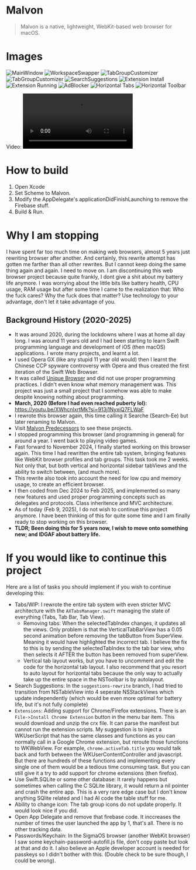 # Malvon
> Malvon is a native, lightweight, WebKit-based web browser for macOS.

# Images
![MainWindow](/README%20Assets/MainWindow.png)
![WorkspaceSwapper](/README%20Assets/WorkspaceSwapper.png)
![TabGroupCustomizer](/README%20Assets/Tab%20Group%20Customizer.png)
![TabGroupCustomizer](/README%20Assets/Tab%20Group%20Customizer.png)
![SearchSuggestions](/README%20Assets/Search%20Suggestions.png)
![Extension Install](/README%20Assets/Extensions3.png)
![Extension Running](/README%20Assets/Extensions2.png)
![AdBlocker](/README%20Assets/wBlock%20AdBlocker.png)
![Horizontal Tabs](/README%20Assets/Horizontal%20Tabs.png)
![Horizontal Toolbar](/README%20Assets/Horizontal%20Toolbar.png)

Video:
![Sticky Tabs](/README%20Assets/StickyHorizontalTabs.mov)

# How to build
1. Open Xcode
2. Set Scheme to Malvon.
3. Modify the AppDelegate's applicationDidFinishLaunching to remove the Firebase stuff. 
4. Build & Run.


# Why I am stopping
I have spent far too much time on making web browsers, almost 5 years just rewriting browser after another. And certainly, this rewrite attempt has gotten me farther than all other rewrites. But I cannot keep doing the same thing again and again. I need to move on. I am discontinuing this web browser project because quite frankly, I dont give a shit about my battery life anymore. I was worrying about the little bits like battery health, CPU usage, RAM usage but after some time I came to the realization that: Who the fuck cares? Why the fuck does that matter? Use technology to your advantage, don't let it take advantage of you.


## Background History (2020-2025)
- It was around 2020, during the lockdowns where I was at home all day long. I was around 11 years old and I had been starting to learn Swift programming language and development of iOS (then macOS) applications. I wrote many projects, and learnt a lot.
- I used Opera GX (like any stupid 11 year old would) then I learnt the Chinese CCP spyware controversy with Opera and thus created the first iteration of the Swift Web Browser.
- It was called [Unique Browser](https://github.com/ashp0/CocoaMalvonPredecessors/tree/main/Unique%20Browser) and did not use proper programming practices. I didn't even know what memory management was. This project was just a small project that I somehow was able to make despite knowing nothing about programming.
- **March, 2020 (Before I had even reached puberty lol):** https://youtu.be/XWhcnIxrtMk?si=913j1NyxiQ7FLWaF
- I rewrote this browser again, this time calling it Searche (Search-Ee) but later renaming to Malvon.
- Visit [Malvon Predecessors](https://github.com/ashp0/CocoaMalvonPredecessors) to see these projects.
- I stopped programming this browser (and programming in general) for around a year. I went back to playing video games.
- Fast forward to November 2024, I finally started working on this browser again. This time I had rewritten the entire tab system, bringing features like WebKit browser profiles and tab groups. This task took me 2 weeks. Not only that, but both vertical and horizontal sidebar tabViews and the ability to switch between, (and much more).
- This rewrite also took into account the need for low cpu and memory usage, to create an efficient browser.
- I then coded from Dec 2024 to Feb 2025, and implemented so many new features and used proper programming concepts such as delegates and protocols. Class inheritence and MVC architecture.
- As of today (Feb 9, 2025), I do not wish to continue this project anymore. I have been thinking of this for quite some time and I am finally ready to stop working on this browser. 
- **TLDR; Been doing this for 5 years now, I wish to move onto something new; and IDGAF about battery life.**

# If you would like to continue this project
Here are a list of tasks you should implement if you wish to continue developing this:
- Tabs/WIP: I rewrote the entire tab system with even stricter MVC architecture with the `AXTabsManager.swift` managing the state of everything (Tabs, Tab Bar, Tab View).
    - Removing tabs: When the selectedTabIndex changes, it updates all the views. Only problem is that the VerticalTabBarView has a 0.05 second animation before removing the tabButton from SuperView. Meaning it would have highlighted the incorrect tab. I believe the fix to this is by sending the selectedTabIndex to the tab bar view, who then selects it AFTER the button has been removed from superView.
    - Vertical tab layout works, but you have to uncomment and edit the code for the horizontal tab layout. I also recommend that you resort to auto layout for horizontal tabs because the only way to actually take up the entire space in the NSToolbar is by autolayout. 
- Search Suggestions: In the `suggestions-rewrite` branch, I had tried to transition from NSTableView into 4 seperate NSStackViews which update independently (which would be even more optimal for battery life, but it's not fully complete)
- `Extensions`: Adding support for Chrome/Firefox extensions. There is an `File->Install Chrome Extension` button in the menu bar item. This would download and unzip the crx file. It can parse the manifest but cannot run the extension scripts. My suggestion is to inject a WKUserScript that has the same classes and functions as you can normally call in a Google Chrome extension, but reroute those functions to WKWebView. For example, `chrome.activeTab.title` you would talk back and forth between the WKUserContentController and javascript. But there are hundreds of these functions and implementing every single one of them would be a tedious time consuming task. But you can still give it a try to add support for chrome extensions (then firefox).
- Use Swift.SQLite or some other database: It rarely happens but sometimes when calling the C SQLite library, it would return a nil pointer and crash the entire app. This is a very rare edge case but I don't know anything SQlite related and I had AI code the table stuff for me.
- Ability to change icon: The tab group icons do not update properly. It would look nice if you did.
- Open App Delegate and remove that firebase code. It inccreases the number of times the user launched the app by 1, that's all. There is no other tracking data.
- Passwords/Keychain: In the SigmaOS browser (another WebKit browser) I saw some keychain-password-autofill.js file, don't copy paste but look at that and do it. I also believe an Apple developer account is needed for passkeys so I didn't bother with this. (Double check to be sure though, I could be wrong).
